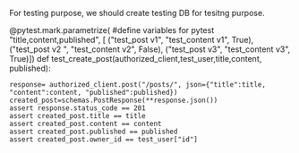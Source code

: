 For testing purpose, we should create testing DB for tesitng purpose.


@pytest.mark.parametrize(
    #define variables for pytest 
    "title,content,published", [
    ("test_post v1", "test_content v1", True),
    ("test_post v2 ", "test_content v2", False),
    ("test_post v3", "test_content v3", True)])
def test_create_post(authorized_client,test_user,title,content, published):

    response= authorized_client.post("/posts/", json={"title":title, "content":content, "published":published})
    created_post=schemas.PostResponse(**response.json())
    assert response.status_code == 201
    assert created_post.title == title
    assert created_post.content == content
    assert created_post.published == published
    assert created_post.owner_id == test_user["id"]


